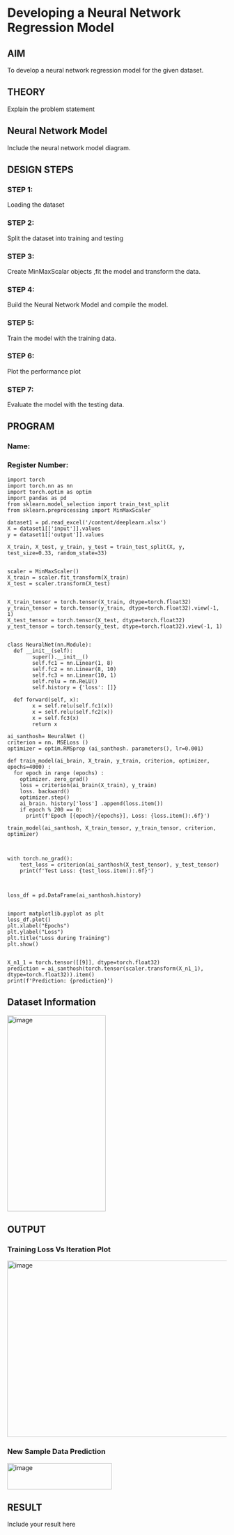 # Developing a Neural Network Regression Model

## AIM

To develop a neural network regression model for the given dataset.

## THEORY

Explain the problem statement

## Neural Network Model

Include the neural network model diagram.

## DESIGN STEPS

### STEP 1:

Loading the dataset

### STEP 2:

Split the dataset into training and testing

### STEP 3:

Create MinMaxScalar objects ,fit the model and transform the data.

### STEP 4:

Build the Neural Network Model and compile the model.

### STEP 5:

Train the model with the training data.

### STEP 6:

Plot the performance plot

### STEP 7:

Evaluate the model with the testing data.

## PROGRAM
### Name:
### Register Number:
```
import torch
import torch.nn as nn
import torch.optim as optim
import pandas as pd
from sklearn.model_selection import train_test_split
from sklearn.preprocessing import MinMaxScaler

dataset1 = pd.read_excel('/content/deeplearn.xlsx')
X = dataset1[['input']].values
y = dataset1[['output']].values

X_train, X_test, y_train, y_test = train_test_split(X, y, test_size=0.33, random_state=33)


scaler = MinMaxScaler()
X_train = scaler.fit_transform(X_train)
X_test = scaler.transform(X_test)


X_train_tensor = torch.tensor(X_train, dtype=torch.float32)
y_train_tensor = torch.tensor(y_train, dtype=torch.float32).view(-1, 1)
X_test_tensor = torch.tensor(X_test, dtype=torch.float32)
y_test_tensor = torch.tensor(y_test, dtype=torch.float32).view(-1, 1)


class NeuralNet(nn.Module):
  def __init__(self):
        super().__init__()
        self.fc1 = nn.Linear(1, 8)
        self.fc2 = nn.Linear(8, 10)
        self.fc3 = nn.Linear(10, 1)
        self.relu = nn.ReLU()
        self.history = {'loss': []}

  def forward(self, x):
        x = self.relu(self.fc1(x))
        x = self.relu(self.fc2(x))
        x = self.fc3(x)
        return x

ai_santhosh= NeuralNet ()
criterion = nn. MSELoss ()
optimizer = optim.RMSprop (ai_santhosh. parameters(), lr=0.001)

def train_model(ai_brain, X_train, y_train, criterion, optimizer, epochs=4000) :
  for epoch in range (epochs) :
    optimizer. zero_grad()
    loss = criterion(ai_brain(X_train), y_train)
    loss. backward()
    optimizer.step()
    ai_brain. history['loss'] .append(loss.item())
    if epoch % 200 == 0:
      print(f'Epoch [{epoch}/{epochs}], Loss: {loss.item():.6f}')

train_model(ai_santhosh, X_train_tensor, y_train_tensor, criterion, optimizer)



with torch.no_grad():
    test_loss = criterion(ai_santhosh(X_test_tensor), y_test_tensor)
    print(f'Test Loss: {test_loss.item():.6f}')



loss_df = pd.DataFrame(ai_santhosh.history)


import matplotlib.pyplot as plt
loss_df.plot()
plt.xlabel("Epochs")
plt.ylabel("Loss")
plt.title("Loss during Training")
plt.show()


X_n1_1 = torch.tensor([[9]], dtype=torch.float32)
prediction = ai_santhosh(torch.tensor(scaler.transform(X_n1_1), dtype=torch.float32)).item()
print(f'Prediction: {prediction}')

```
## Dataset Information
<img width="226" height="449" alt="image" src="https://github.com/user-attachments/assets/36719cee-1734-4225-8e92-0d2f60ba7e33" />


## OUTPUT

### Training Loss Vs Iteration Plot

<img width="596" height="404" alt="image" src="https://github.com/user-attachments/assets/73b6ba64-4ff0-45de-b0a2-8a518019f019" />

### New Sample Data Prediction

<img width="240" height="60" alt="image" src="https://github.com/user-attachments/assets/fe4e1ff4-ec2d-475e-8a23-ea0ce866d636" />

## RESULT

Include your result here
